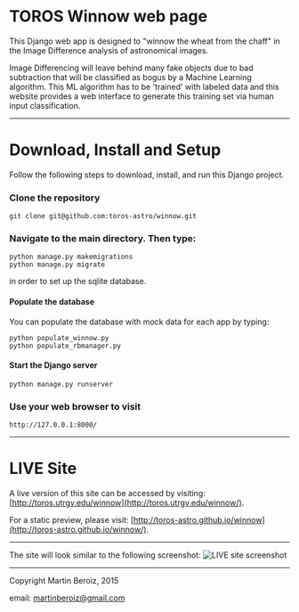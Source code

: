 # TOROS Winnow web page

This Django web app is designed to "winnow the wheat from the chaff" in the Image Difference analysis of astronomical images. 

Image Differencing will leave behind many fake objects due to bad subtraction that will be classified as bogus by a Machine Learning algorithm. This ML algorithm has to be 'trained' with labeled data and this website provides a web interface to generate this training set via human input classification.

---

# Download, Install and Setup
Follow the following steps to download, install, and run this Django project.

### Clone the repository
```
git clone git@github.com:toros-astro/winnow.git
```

### Navigate to the main directory. Then type:
```
python manage.py makemigrations
python manage.py migrate
```
in order to set up the sqlite database.

#### Populate the database
You can populate the database with mock data for each app by typing:

```
python populate_winnow.py
python populate_rbmanager.py
```

#### Start the Django server
```
python manage.py runserver
```

### Use your web browser to visit
```
http://127.0.0.1:8000/
```

---

# LIVE Site
A live version of this site can be accessed by visiting: [http://toros.utrgv.edu/winnow](http://toros.utrgv.edu/winnow/).

For a static preview, please visit:
[http://toros-astro.github.io/winnow](http://toros-astro.github.io/winnow/).


---

The site will look similar to the following screenshot:
![LIVE site screenshot](http://i.imgur.com/sVWE8eD.png)

---

Copyright Martin Beroiz, 2015

email: <martinberoiz@gmail.com>

